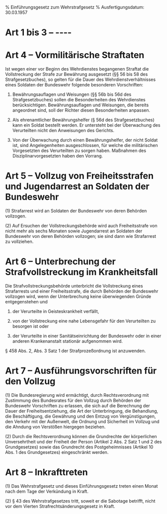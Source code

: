 % Einführungsgesetz zum Wehrstrafgesetz
% Ausfertigungsdatum: 30.03.1957
 
# Art 1 bis 3 – ----

# Art 4 – Vormilitärische Straftaten

Ist wegen einer vor Beginn des Wehrdienstes begangenen Straftat die Vollstreckung der Strafe zur Bewährung ausgesetzt (§§ 56 bis 58 des Strafgesetzbuches), so gelten für die Dauer des Wehrdienstverhältnisses eines Soldaten der Bundeswehr folgende besonderen Vorschriften:

1. Bewährungsauflagen und Weisungen (§§ 56b bis 56d des Strafgesetzbuches) sollen die Besonderheiten des Wehrdienstes berücksichtigen. Bewährungsauflagen und Weisungen, die bereits angeordnet sind, soll der Richter diesen Besonderheiten anpassen.

2. Als ehrenamtlicher Bewährungshelfer (§ 56d des Strafgesetzbuches) kann ein Soldat bestellt werden. Er untersteht bei der Überwachung des Verurteilten nicht den Anweisungen des Gerichts.

3. Von der Überwachung durch einen Bewährungshelfer, der nicht Soldat ist, sind Angelegenheiten ausgeschlossen, für welche die militärischen Vorgesetzten des Verurteilten zu sorgen haben. Maßnahmen des Disziplinarvorgesetzten haben den Vorrang.

# Art 5 – Vollzug von Freiheitsstrafen und Jugendarrest an Soldaten der Bundeswehr

(1) Strafarrest wird an Soldaten der Bundeswehr von deren Behörden vollzogen.

(2) Auf Ersuchen der Vollstreckungsbehörde wird auch Freiheitsstrafe von nicht mehr als sechs Monaten sowie Jugendarrest an Soldaten der Bundeswehr von deren Behörden vollzogen; sie sind dann wie Strafarrest zu vollziehen.

# Art 6 – Unterbrechung der Strafvollstreckung im Krankheitsfall

Die Strafvollstreckungsbehörde unterbricht die Vollstreckung eines Strafarrests und einer Freiheitsstrafe, die durch Behörden der Bundeswehr vollzogen wird, wenn der Unterbrechung keine überwiegenden Gründe entgegenstehen und

1. der Verurteilte in Geisteskrankheit verfällt,

2. von der Vollstreckung eine nahe Lebensgefahr für den Verurteilten zu besorgen ist oder

3. der Verurteilte in einer Sanitätseinrichtung der Bundeswehr oder in einer anderen Krankenanstalt stationär aufgenommen wird.

§ 458 Abs. 2, Abs. 3 Satz 1 der Strafprozeßordnung ist anzuwenden.

# Art 7 – Ausführungsvorschriften für den Vollzug

(1) Die Bundesregierung wird ermächtigt, durch Rechtsverordnung mit Zustimmung des Bundesrates für den Vollzug durch Behörden der Bundeswehr Vorschriften zu erlassen, die sich auf die Berechnung der Dauer der Freiheitsentziehung, die Art der Unterbringung, die Behandlung, die Beschäftigung, die Gewährung und den Entzug von Vergünstigungen, den Verkehr mit der Außenwelt, die Ordnung und Sicherheit im Vollzug und die Ahndung von Verstößen hiergegen beziehen.

(2) Durch die Rechtsverordnung können die Grundrechte der körperlichen Unversehrtheit und der Freiheit der Person (Artikel 2 Abs. 2 Satz 1 und 2 des Grundgesetzes) sowie das Grundrecht des Postgeheimnisses (Artikel 10 Abs. 1 des Grundgesetzes) eingeschränkt werden.

# Art 8 – Inkrafttreten

(1) Das Wehrstrafgesetz und dieses Einführungsgesetz treten einen Monat nach dem Tage der Verkündung in Kraft.

(2) § 43 des Wehrstrafgesetzes tritt, soweit er die Sabotage betrifft, nicht vor dem Vierten Strafrechtsänderungsgesetz in Kraft.
